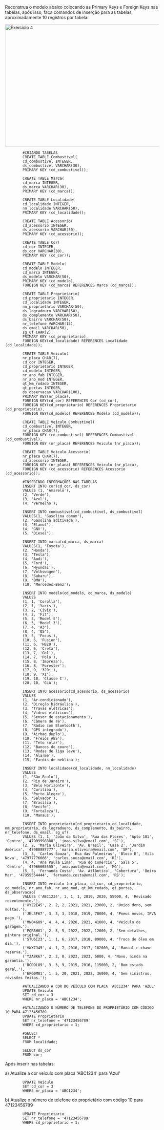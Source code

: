 Reconstrua o modelo abaixo colocando as Primary Keys e Foreign Keys nas tabelas, após isso, faça comandos de inserção para as tabelas, aproximadamente 10 registros por tabela:

<img src="https://github.com/gabsdnker/Entra21/blob/74cf9d6ff6fe9af5e1488ce22ffdf80000f424ff/Banco%20de%20Dados/SQL/Exerc%C3%ADcios/Imagens/exercicio4sql.png" alt="Exercicio 4" width="600" height="400">

            #CRIANDO TABELAS
            CREATE TABLE Combustivel(
            cd_combustivel INTEGER,
            ds_combustivel VARCHAR(30),
            PRIMARY KEY (cd_combustivel));
            
            CREATE TABLE Marca(
            cd_marca INTEGER,
            ds_marca VARCHAR(30),
            PRIMARY KEY (cd_marca));
            
            CREATE TABLE Localidade(
            cd_localidade INTEGER,
            nm_localidade VARCHAR(50),
            PRIMARY KEY (cd_localidade));
            
            CREATE TABLE Acessorio(
            cd_acessorio INTEGER,
            ds_acessorio VARCHAR(50),
            PRIMARY KEY (cd_acessorio));
            
            CREATE TABLE Cor(
            cd_cor INTEGER,
            ds_cor VARCHAR(30),
            PRIMARY KEY (cd_cor));
            
            CREATE TABLE Modelo(
            cd_modelo INTEGER,
            cd_marca INTEGER,
            ds_modelo VARCHAR(50),
            PRIMARY KEY (cd_modelo),
            FOREIGN KEY (cd_marca) REFERENCES Marca (cd_marca));
            
            CREATE TABLE Proprietario(
            cd_proprietario INTEGER,
            cd_localidade INTEGER,
            nm_proprietario VARCHAR(50),
            ds_logradouro VARCHAR(50),
            ds_complemento VARCHAR(50),
            ds_bairro VARCHAR(50),
            nr_telefone VARCHAR(15),
            ds_email VARCHAR(50),
            sg_uf CHAR(2),
            PRIMARY KEY (cd_proprietario),
            FOREIGN KEY(cd_localidade) REFERENCES Localidade (cd_localidade));
            
            CREATE TABLE Veiculo(
            nr_placa CHAR(7),
            cd_cor INTEGER,
            cd_proprietario INTEGER,
            cd_modelo INTEGER,
            nr_ano_fab INTEGER,
            nr_ano_mod INTEGER,
            qt_km_rodado INTEGER,
            qt_portas INTEGER,
            ds_observacao VARCHAR(100),
            PRIMARY KEY(nr_placa),
            FOREIGN KEY(cd_cor) REFERENCES Cor (cd_cor),
            FOREIGN KEY(cd_proprietario) REFERENCES Proprietario (cd_proprietario),
            FOREIGN KEY(cd_modelo) REFERENCES Modelo (cd_modelo));
            
            CREATE TABLE Veiculo_Combustivel(
            cd_combustivel INTEGER,
            nr_placa CHAR(7),
            FOREIGN KEY (cd_combustivel) REFERENCES Combustivel (cd_combustivel),
            FOREIGN KEY (nr_placa) REFERENCES Veiculo (nr_placa));
            
            CREATE TABLE Veiculo_Acessorio(
            nr_placa CHAR(7),
            cd_acessorio INTEGER,
            FOREIGN KEY (nr_placa) REFERENCES Veiculo (nr_placa),
            FOREIGN KEY (cd_acessorio) REFERENCES Acessorio (cd_acessorio));
            
            #INSERINDO INFORMAÇÕES NAS TABELAS
            INSERT INTO cor(cd_cor, ds_cor)
            VALUES (1, 'Amarelo'), 
            (2, 'Verde'),
            (3, 'Azul'),
            (4, 'Vermelho');
            
            INSERT INTO combustivel(cd_combustivel, ds_combustivel)
            VALUES(1, 'Gasolina comum'),
            (2, 'Gasolina aditivada'),
            (3, 'Etanol'),
            (4, 'GNV'),
            (5, 'Diesel');
            
            INSERT INTO marca(cd_marca, ds_marca)
            VALUES(1, 'Toyota'),
            (2, 'Honda'),
            (3, 'Tesla'),
            (4, 'Audi'),
            (5, 'Ford'),
            (6, 'Hyundai'),
            (7, 'Volkswagen'),
            (8, 'Subaru'),
            (9, 'BMW'),
            (10, 'Mercedes-Benz');
            
            INSERT INTO modelo(cd_modelo, cd_marca, ds_modelo)
            VALUES
            (1, 1, 'Corolla'),
            (2, 1, 'Yaris'),
            (3, 2, 'Civic'),
            (4, 2, 'Fit'),
            (5, 3, 'Model S'),
            (6, 3, 'Model 3'),
            (7, 4, 'A3'),
            (8, 4, 'Q5'),
            (9, 5, 'Focus'),
            (10, 5, 'Fusion'),
            (11, 6, 'HB20'),
            (12, 6, 'Creta'),
            (13, 7, 'Gol'),
            (14, 7, 'Polo'),
            (15, 8, 'Impreza'),
            (16, 8, 'Forester'),
            (17, 9, '320i'),
            (18, 9, 'X1'),
            (19, 10, 'Classe C'),
            (20, 10, 'GLA');
            
            INSERT INTO acessorio(cd_acessorio, ds_acessorio)
            VALUES
            (1, 'Ar-condicionado'),
            (2, 'Direção hidráulica'),
            (3, 'Travas elétricas'),
            (4, 'Vidros elétricos'),
            (5, 'Sensor de estacionamento'),
            (6, 'Câmera de ré'),
            (7, 'Rádio com Bluetooth'),
            (8, 'GPS integrado'),
            (9, 'Airbag duplo'),
            (10, 'Freios ABS'),
            (11, 'Teto solar'),
            (12, 'Bancos de couro'),
            (13, 'Rodas de liga leve'),
            (14, 'Alarme'),
            (15, 'Faróis de neblina');
            
            INSERT INTO localidade(cd_localidade, nm_localidade)
            VALUES
            (1, 'São Paulo'),
            (2, 'Rio de Janeiro'),
            (3, 'Belo Horizonte'),
            (4, 'Curitiba'),
            (5, 'Porto Alegre'),
            (6, 'Salvador'),
            (7, 'Brasília'),
            (8, 'Recife'),
            (9, 'Fortaleza'),
            (10, 'Manaus');
            
            INSERT INTO proprietario(cd_proprietario,cd_localidade, nm_proprietario, ds_logradouro, ds_complemento, ds_bairro, nr_telefone, ds_email, sg_uf)
            VALUES (1, 1, 'João da Silva', 'Rua das Flores', 'Apto 101', 'Centro', '47999998888', 'joao.silva@email.com', 'SC'),
            (2, 2, 'Maria Oliveira', 'Av. Brasil', 'Casa 2', 'Jardim América', '47988887777', 'maria.oliveira@email.com', 'SP'),
            (3, 3, 'Carlos Souza', 'Rua das Palmeiras', 'Bloco B', 'Vila Nova', '47977776666', 'carlos.souza@email.com', 'RJ'),
            (4, 4, 'Ana Paula Lima', 'Rua do Comércio', 'Sala 5', 'Centro', '47966665555', 'ana.paula@email.com', 'MG'),
            (5, 5, 'Fernanda Costa', 'Av. Atlântica', 'Cobertura', 'Beira Mar', '47955554444', 'fernanda.costa@email.com', 'RS');
            
            INSERT INTO veiculo (nr_placa, cd_cor, cd_proprietario, cd_modelo, nr_ano_fab, nr_ano_mod, qt_km_rodado, qt_portas, ds_observacao) 
            VALUES ('ABC1234', 1, 1, 1, 2019, 2020, 55000, 4, 'Revisado recentemente.'),
            ('XYZ2E45', 2, 2, 2, 2021, 2021, 23000, 2, 'Único dono, sem multas.'),
            ('JKL3F67', 3, 3, 3, 2018, 2019, 78000, 4, 'Pneus novos, IPVA pago.'),
            ('MNO4G89', 4, 4, 4, 2020, 2021, 41000, 4, 'Veículo de garagem.'),
            ('PQR5H01', 2, 5, 5, 2022, 2022, 12000, 2, 'Sem detalhes, pintura original.'),
            ('STU6I23', 1, 1, 6, 2017, 2018, 89000, 4, 'Troca de óleo em dia.'),
            ('VWX7J45', 4, 1, 7, 2016, 2017, 102000, 4, 'Manual e chave reserva.'),
            ('YZA8K67', 2, 2, 8, 2023, 2023, 5000, 4, 'Novo, ainda na garantia.'),
            ('BCD9L89', 3, 3, 9, 2015, 2016, 115000, 2, 'Bom estado geral.'),
            ('EFG0M01', 1, 5, 20, 2021, 2022, 36000, 4, 'Sem sinistros, revisões feitas.');
            
            #ATUALIZANDO A COR DO VEÍCULO COM PLACA 'ABC1234' PARA 'AZUL'
            UPDATE Veiculo
            SET cd_cor = 3
            WHERE nr_placa = 'ABC1234';
            
            #ATUALIZANDO O NÚMERO DE TELEFONE DO PROPRIETÁRIO COM CÓDIGO 10 PARA 47123456789
            UPDATE Proprietario
            SET nr_telefone = '47123456789'
            WHERE cd_proprietario = 1;

            #SELECT
            SELECT *
            FROM localidade;
            
            SELECT ds_cor
            FROM cor;

Após inserir nas tabelas:

a) Atualize a cor veículo com placa 'ABC1234' para 'Azul'

            UPDATE Veiculo
            SET cd_cor = 3
            WHERE nr_placa = 'ABC1234';
            
b) Atualize o número de telefone do proprietário com código 10 para 47123456789

            UPDATE Proprietario
            SET nr_telefone = '47123456789'
            WHERE cd_proprietario = 1;

